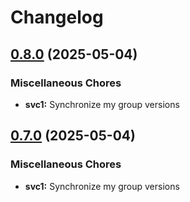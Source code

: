 # Changelog

## [0.8.0](https://github.com/yolabingo/uvws/compare/svc1/v0.7.0...svc1/v0.8.0) (2025-05-04)


### Miscellaneous Chores

* **svc1:** Synchronize my group versions

## [0.7.0](https://github.com/yolabingo/uvws/compare/svc1/v0.6.0...svc1/v0.7.0) (2025-05-04)


### Miscellaneous Chores

* **svc1:** Synchronize my group versions
